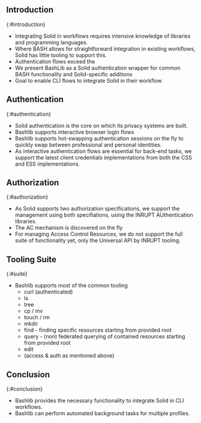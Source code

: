 ## Introduction
{:#introduction}

* Integrating Solid in workflows requires intensive knowledge of libraries and programming languages.
* Where BASH allows for straightforward integration in existing workflows, Solid has little tooling to support this.
* Authentication flows exceed the 
* We present BashLib as a Solid authentication wrapper for common BASH functionality and Solid-specific additions
* Goal to enable CLI flows to integrate Solid in their workflow

## Authentication
{:#authentication}

* Solid authentication is the core on which its privacy systems are built.
* Bashlib supports interactive browser login flows
* Bashlib supports hot-swapping authentication sessions on the fly to quickly swap between professional and personal identities.
* As interactive authentication flows are essential for back-end tasks, we support the latest client credentials implementations from both the CSS and ESS implementations.
  
## Authorization
{:#authorization}

* As Solid supports two authorization specifications, we support the management using both specifiations, using the INRUPT AUthentication libraries.
* The AC mechanism is discovered on the fly
* For managing Access Control Resources, we do not support the full suite of functionality yet, only the Universal API by INRUPT tooling.


## Tooling Suite
{:#suite}

* Bashlib supports most of the common tooling
  * curl (authenticated)
  * ls
  * tree
  * cp / mv
  * touch / rm
  * mkdir
  * find - finding specific resources starting from provided root
  * query - (non) federated querying of contained resources starting from provided root
  * edit
  * (access & auth as mentioned above)

## Conclusion
{:#conclusion}

* Bashlib provides the necessary functionality to integrate Solid in CLI workflows.
* Bashlib can perform automated background tasks for multiple profiles.